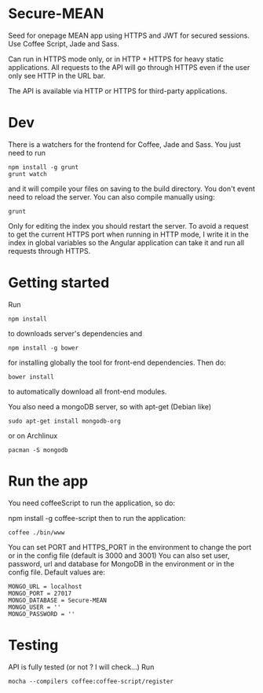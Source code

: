 # Secure-MEAN
Seed for onepage MEAN app using HTTPS and JWT for secured sessions. Use Coffee Script, Jade and Sass.

Can run in HTTPS mode only, or in HTTP + HTTPS for heavy static applications. All requests to the API will go through HTTPS even if the user only see HTTP in the URL bar.

The API is available via HTTP or HTTPS for third-party applications. 

# Dev
There is a watchers for the frontend for Coffee, Jade and Sass. You just need to run 

    npm install -g grunt
    grunt watch
and it will compile your files on saving to the build directory. You don't event need to reload the server.
You can also compile manually using:

    grunt
Only for editing the index you should restart the server. To avoid a request to get the current HTTPS port when running in HTTP mode, I write it in the index in global variables so the Angular application can take it and run all requests through HTTPS.
# Getting started
Run

    npm install
to downloads server's dependencies and

    npm install -g bower
for installing globally the tool for front-end dependencies.
Then do:

    bower install
to automatically download all front-end modules.

You also need a mongoDB server, so with apt-get (Debian like)

    sudo apt-get install mongodb-org
or on Archlinux

    pacman -S mongodb
# Run the app
You need coffeeScript to run the application, so do:

npm install -g coffee-script
then to run the application:

    coffee ./bin/www
You can set PORT and HTTPS_PORT in the environment to change the port or in the config file (default is 3000 and 3001)
You can also set user, password, url and database for MongoDB in the environment or in the config file. Default values are: 

    MONGO_URL = localhost
    MONGO_PORT = 27017
    MONGO_DATABASE = Secure-MEAN
    MONGO_USER = ''
    MONGO_PASSWORD = ''
# Testing
API is fully tested (or not ? I will check...)
Run

    mocha --compilers coffee:coffee-script/register